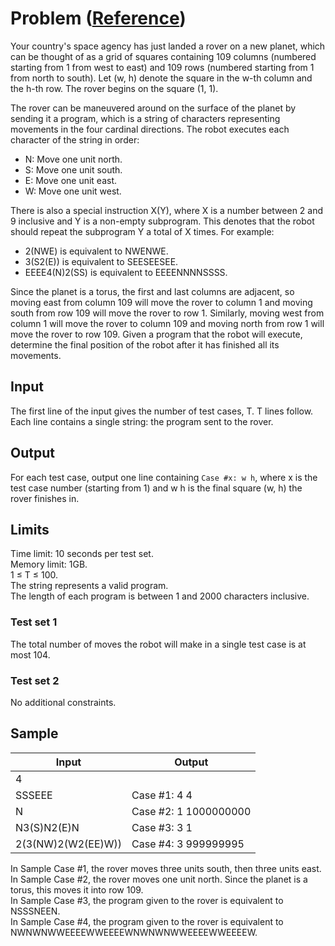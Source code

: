 # Problem ([Reference](https://codingcompetitions.withgoogle.com/kickstart/round/000000000019ffc8/00000000002d83dc))
Your country's space agency has just landed a rover on a new planet, which can be thought of as a grid of squares containing 109 columns (numbered starting from 1 from west to east) and 109 rows (numbered starting from 1 from north to south). Let (w, h) denote the square in the w-th column and the h-th row. The rover begins on the square (1, 1). 

The rover can be maneuvered around on the surface of the planet by sending it a program, which is a string of characters representing movements in the four cardinal directions. The robot executes each character of the string in order: 
- N: Move one unit north.
- S: Move one unit south.
- E: Move one unit east.
- W: Move one unit west.

There is also a special instruction X(Y), where X is a number between 2 and 9 inclusive and Y is a non-empty subprogram. This denotes that the robot should repeat the subprogram Y a total of X times. For example: 
- 2(NWE) is equivalent to NWENWE.
- 3(S2(E)) is equivalent to SEESEESEE.
- EEEE4(N)2(SS) is equivalent to EEEENNNNSSSS.

Since the planet is a torus, the first and last columns are adjacent, so moving east from column 109 will move the rover to column 1 and moving south from row 109 will move the rover to row 1. Similarly, moving west from column 1 will move the rover to column 109 and moving north from row 1 will move the rover to row 109. Given a program that the robot will execute, determine the final position of the robot after it has finished all its movements. 

## Input
The first line of the input gives the number of test cases, T. T lines follow. Each line contains a single string: the program sent to the rover. 
## Output
For each test case, output one line containing `Case #x: w h`, where x is the test case number (starting from 1) and w h is the final square (w, h) the rover finishes in. 
## Limits
Time limit: 10 seconds per test set.  
Memory limit: 1GB.  
1 ≤ T ≤ 100.  
The string represents a valid program.  
The length of each program is between 1 and 2000 characters inclusive.  

### Test set 1
The total number of moves the robot will make in a single test case is at most 104. 

### Test set 2
No additional constraints. 

## Sample

|Input | Output |
|----|---|
| 4 | |
| SSSEEE | Case #1: 4 4 |
| N | Case #2: 1 1000000000 |
| N3(S)N2(E)N | Case #3: 3 1 |
| 2(3(NW)2(W2(EE)W)) | Case #4: 3 999999995 |
  
In Sample Case #1, the rover moves three units south, then three units east.   
In Sample Case #2, the rover moves one unit north. Since the planet is a torus, this moves it into row 109.   
In Sample Case #3, the program given to the rover is equivalent to NSSSNEEN.  
In Sample Case #4, the program given to the rover is equivalent to NWNWNWWEEEEWWEEEEWNWNWNWWEEEEWWEEEEW.  
